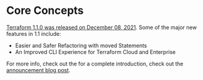 # Core Concepts

[Terraform 1.1.0 was released on December 08,
2021](https://www.hashicorp.com/blog/terraform-1-1-improves-refactoring-and-the-cloud-cli-experience).
Some of the major new features in 1.1 include:

- Easier and Safer Refactoring with moved Statements
- An Improved CLI Experience for Terraform Cloud and Enterprise

For more info, check out the for a complete introduction, check out the
[announcement blog
post](https://www.hashicorp.com/blog/terraform-1-1-improves-refactoring-and-the-cloud-cli-experience).


<!-- ##DOCS-SOURCER-START
{"sourcePlugin":"local-copier","hash":"49defa1819542396936b1f0481640f93"}
##DOCS-SOURCER-END -->
